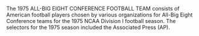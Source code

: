 The 1975 ALL-BIG EIGHT CONFERENCE FOOTBALL TEAM consists of American football players chosen by various organizations for All-Big Eight Conference teams for the 1975 NCAA Division I football season. The selectors for the 1975 season included the Associated Press (AP).
